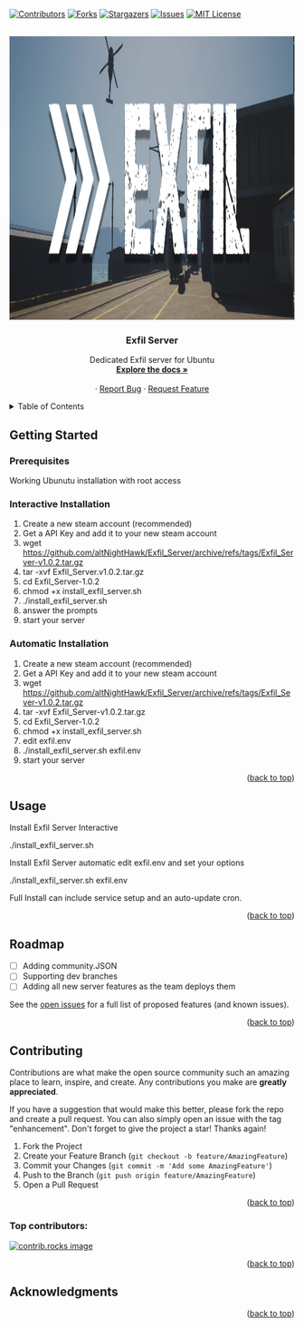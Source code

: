 <!-- Improved compatibility of back to top link: See: https://github.com/othneildrew/Best-README-Template/pull/73 -->
<a id="readme-top"></a>
<!--
*** Thanks for checking out the Best-README-Template. If you have a suggestion
*** that would make this better, please fork the repo and create a pull request
*** or simply open an issue with the tag "enhancement".
*** Don't forget to give the project a star!
*** Thanks again! Now go create something AMAZING!
-->



<!-- PROJECT SHIELDS -->
<!--
*** I'm using markdown "reference style" links for readability.
*** Reference links are enclosed in brackets [ ] instead of parentheses ( ).
*** See the bottom of this document for the declaration of the reference variables
*** for contributors-url, forks-url, etc. This is an optional, concise syntax you may use.
*** https://www.markdownguide.org/basic-syntax/#reference-style-links
-->

[![Contributors][contributors-shield]][contributors-url]
[![Forks][forks-shield]][forks-url]
[![Stargazers][stars-shield]][stars-url]
[![Issues][issues-shield]][issues-url]
[![MIT License][license-shield]][license-url]




<!-- PROJECT LOGO -->
<br />
<div align="center">
  <a href="https://github.com/altNightHawk/Exfil_Server">
    <img src="images/logo.png" alt="Logo" width="1500" height="500">
  </a>

<h3 align="center">Exfil Server</h3>

  <p align="center">
    Dedicated Exfil server for Ubuntu
    <br />
    <a href="https://github.com/altNightHawk/Exfil_Server"><strong>Explore the docs »</strong></a>
    <br />
    <br />
    <!---
    <a href="https://github.com/altNightHawk/Exfil_Server">View Demo</a>
    --->
    ·
    <a href="https://github.com/altNightHawk/Exfil_Server/issues/new?labels=bug&template=bug-report---.md">Report Bug</a>
    ·
    <a href="https://github.com/altNightHawk/Exfil_Server/issues/new?labels=enhancement&template=feature-request---.md">Request Feature</a>
  </p>
</div>



<!-- TABLE OF CONTENTS -->
<details>
  <summary>Table of Contents</summary>
  <ol>
    <li>
      <a href="#about-the-project">About The Project</a>
      <ul>
        <li><a href="#built-with">Built With</a></li>
      </ul>
    </li>
    <li>
      <a href="#getting-started">Getting Started</a>
      <ul>
        <li><a href="#prerequisites">Prerequisites</a></li>
        <li><a href="#installation">Installation</a></li>
      </ul>
    </li>
    <li><a href="#usage">Usage</a></li>
    <li><a href="#roadmap">Roadmap</a></li>
    <li><a href="#contributing">Contributing</a></li>
    <li><a href="#license">License</a></li>
    <li><a href="#contact">Contact</a></li>
    <li><a href="#acknowledgments">Acknowledgments</a></li>
  </ol>
</details>



<!-- ABOUT THE PROJECT -->
<!--
## About The Project

[![Product Name Screen Shot][product-screenshot]](https://example.com)


<p align="right">(<a href="#readme-top">back to top</a>)</p>



### Built With

* [Shell]


<p align="right">(<a href="#readme-top">back to top</a>)</p>
-->



<!-- GETTING STARTED -->
## Getting Started


### Prerequisites

Working Ubunutu installation with root access

### Interactive Installation
1. Create a new steam account (recommended)
2. Get a API Key and add it to your new steam account
3. wget  https://github.com/altNightHawk/Exfil_Server/archive/refs/tags/Exfil_Server-v1.0.2.tar.gz
4. tar -xvf Exfil_Server.v1.0.2.tar.gz
5. cd Exfil_Server-1.0.2
6. chmod +x install_exfil_server.sh
7. ./install_exfil_server.sh
8. answer the prompts
9. start your server

### Automatic Installation
1. Create a new steam account (recommended)
2. Get a API Key and add it to your new steam account
3. wget  https://github.com/altNightHawk/Exfil_Server/archive/refs/tags/Exfil_Sever-v1.0.2.tar.gz
4. tar -xvf Exfil_Server-v1.0.2.tar.gz
5. cd Exfil_Server-1.0.2
6. chmod +x install_exfil_server.sh 
7. edit exfil.env
8. ./install_exfil_server.sh exfil.env
9. start your server

<p align="right">(<a href="#readme-top">back to top</a>)</p>



<!-- USAGE EXAMPLES -->
## Usage

Install Exfil Server Interactive

./install_exfil_server.sh


Install Exfil Server automatic edit exfil.env and set your options

./install_exfil_server.sh exfil.env


Full Install can include service setup and an auto-update cron.


<p align="right">(<a href="#readme-top">back to top</a>)</p>



<!-- ROADMAP -->
## Roadmap

- [ ] Adding community.JSON
- [ ] Supporting dev branches
- [ ] Adding all new server features as the team deploys them

See the [open issues](https://github.com/altNightHawk/Exfil_Server/issues) for a full list of proposed features (and known issues).

<p align="right">(<a href="#readme-top">back to top</a>)</p>



<!-- CONTRIBUTING -->
## Contributing

Contributions are what make the open source community such an amazing place to learn, inspire, and create. Any contributions you make are **greatly appreciated**.

If you have a suggestion that would make this better, please fork the repo and create a pull request. You can also simply open an issue with the tag "enhancement".
Don't forget to give the project a star! Thanks again!

1. Fork the Project
2. Create your Feature Branch (`git checkout -b feature/AmazingFeature`)
3. Commit your Changes (`git commit -m 'Add some AmazingFeature'`)
4. Push to the Branch (`git push origin feature/AmazingFeature`)
5. Open a Pull Request

<p align="right">(<a href="#readme-top">back to top</a>)</p>

### Top contributors:

<a href="https://github.com/altNightHawk/Exfil_Server/graphs/contributors">
  <img src="https://contrib.rocks/image?repo=altNightHawk/Exfil_Server" alt="contrib.rocks image" />
</a>



<!-- LICENSE -->
<!---
## License

Distributed under the MIT License. See `LICENSE.txt` for more information.
--->
<p align="right">(<a href="#readme-top">back to top</a>)</p>



<!-- CONTACT -->
<!--
## Contact

AltNightHawk - 84723615+altNightHawk@users.noreply.github.com

Project Link: [https://github.com/altNightHawk/Exfil_Server](https://github.com/altNightHawk/Exfil_Server)

<p align="right">(<a href="#readme-top">back to top</a>)</p>
-->


<!-- ACKNOWLEDGMENTS -->
## Acknowledgments
<!---
* []()
* []()
* []()
--->
<p align="right">(<a href="#readme-top">back to top</a>)</p>



<!-- MARKDOWN LINKS & IMAGES -->
<!-- https://www.markdownguide.org/basic-syntax/#reference-style-links -->
[contributors-shield]: https://img.shields.io/github/contributors/altNightHawk/Exfil_Server.svg?style=for-the-badge
[contributors-url]: https://github.com/altNightHawk/Exfil_Server/graphs/contributors
[forks-shield]: https://img.shields.io/github/forks/altNightHawk/Exfil_Server.svg?style=for-the-badge
[forks-url]: https://github.com/altNightHawk/Exfil_Server/network/members
[stars-shield]: https://img.shields.io/github/stars/altNightHawk/Exfil_Server.svg?style=for-the-badge
[stars-url]: https://github.com/altNightHawk/Exfil_Server/stargazers
[issues-shield]: https://img.shields.io/github/issues/altNightHawk/Exfil_Server.svg?style=for-the-badge
[issues-url]: https://github.com/altNightHawk/Exfil_Server/issues
[license-shield]: https://img.shields.io/github/license/altNightHawk/Exfil_Server.svg?style=for-the-badge
[license-url]: https://github.com/altNightHawk/Exfil_Server/blob/master/LICENSE
[linkedin-shield]: https://img.shields.io/badge/-LinkedIn-black.svg?style=for-the-badge&logo=linkedin&colorB=555
[linkedin-url]: https://linkedin.com/in/linkedin_username
[product-screenshot]: images/screenshot.png
[Next.js]: https://img.shields.io/badge/next.js-000000?style=for-the-badge&logo=nextdotjs&logoColor=white
[Next-url]: https://nextjs.org/
[React.js]: https://img.shields.io/badge/React-20232A?style=for-the-badge&logo=react&logoColor=61DAFB
[React-url]: https://reactjs.org/
[Vue.js]: https://img.shields.io/badge/Vue.js-35495E?style=for-the-badge&logo=vuedotjs&logoColor=4FC08D
[Vue-url]: https://vuejs.org/
[Angular.io]: https://img.shields.io/badge/Angular-DD0031?style=for-the-badge&logo=angular&logoColor=white
[Angular-url]: https://angular.io/
[Svelte.dev]: https://img.shields.io/badge/Svelte-4A4A55?style=for-the-badge&logo=svelte&logoColor=FF3E00
[Svelte-url]: https://svelte.dev/
[Laravel.com]: https://img.shields.io/badge/Laravel-FF2D20?style=for-the-badge&logo=laravel&logoColor=white
[Laravel-url]: https://laravel.com
[Bootstrap.com]: https://img.shields.io/badge/Bootstrap-563D7C?style=for-the-badge&logo=bootstrap&logoColor=white
[Bootstrap-url]: https://getbootstrap.com
[JQuery.com]: https://img.shields.io/badge/jQuery-0769AD?style=for-the-badge&logo=jquery&logoColor=white
[JQuery-url]: https://jquery.com
